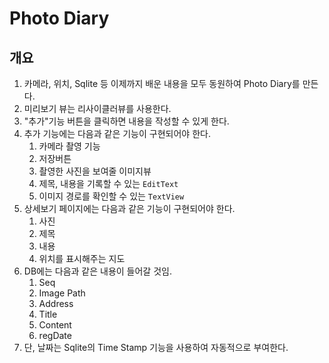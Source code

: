 # Photo Diary

## 개요

1. 카메라, 위치, Sqlite 등 이제까지 배운 내용을 모두 동원하여 Photo Diary를 만든다.
2. 미리보기 뷰는 리사이클러뷰를 사용한다.
3. "추가"기능 버튼을 클릭하면 내용을 작성할 수 있게 한다.
4. 추가 기능에는 다음과 같은 기능이 구현되어야 한다.
   1. 카메라 촬영 기능
   2. 저장버튼
   3. 촬영한 사진을 보여줄 이미지뷰
   4. 제목, 내용을 기록할 수 있는 `EditText`
   5. 이미지 경로를 확인할 수 있는 `TextView`
5. 상세보기 페이지에는 다음과 같은 기능이 구현되어야 한다.
    1. 사진
    2. 제목
    3. 내용
    4. 위치를 표시해주는 지도
6. DB에는 다음과 같은 내용이 들어갈 것임.
    1. Seq
    2. Image Path
    3. Address
    4. Title
    5. Content
    6. regDate
7. 단, 날짜는 Sqlite의 Time Stamp 기능을 사용하여 자동적으로 부여한다.